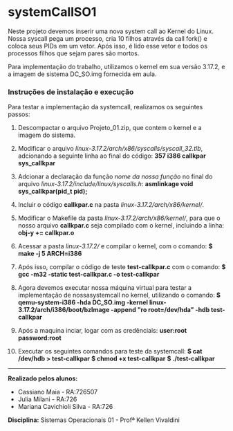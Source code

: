 # systemCallSO1
Neste projeto devemos inserir uma nova system call ao Kernel do Linux. Nossa syscall pega um processo, cria 10 filhos através da call fork() e coloca seus PIDs em um vetor. Após isso, é lido esse vetor e todos os processos filhos que sejam pares são mortos.

Para implementação do trabalho, utilizamos o kernel em sua versão 3.17.2, e a imagem de sistema DC_SO.img fornecida em aula.

### Instruções de instalação e execução

Para testar a implementação da systemcall, realizamos os seguintes passos:

1. Descompactar o arquivo Projeto_01.zip, que contem o kernel e a imagem do sistema.

2. Modificar o arquivo *linux-3.17.2/arch/x86/syscalls/syscall_32.tlb*, adcionando a seguinte linha ao final do código:
    **357     i386    callkpar                  sys_callkpar**
3. Adcionar a declaração da função  *nome da nossa função* no final do arquivo *linux-3.17.2/include/linux/syscalls.h*: 
    **asmlinkage void sys_callkpar(pid_t pid);**
4. Incluir o código **callkpar.c** na pasta *linux-3.17.2/arch/x86/kernel/*.

5. Modificar o Makefile da pasta *linux-3.17.2/arch/x86/kernel/*, para que o nosso arquivo **callkpar.c** seja compilado com o kernel, incluindo a linha:
    **obj-y                                   += callkpar.o**
6. Acessar a pasta *linux-3.17.2/* e compilar o kernel, com o comando:
    **$ make -j 5 ARCH=i386**
7. Após isso, compilar o código de teste **test-callkpar.c** com o comando:
    **$ gcc -m32 -static test-callkpar.c -o test-callkpar**
8. Agora devemos executar nossa máquina virtual para testar a implementação de nossasystemcall no kernel, utilizando o comando:
    **$ qemu-system-i386 -hda DC_SO.img -kernel linux-3.17.2/arch/i386/boot/bzImage -append "ro root=/dev/hda" -hdb test-callkpar**
9. Após a maquina inciar, logar com as credênciais:
    **user:root**
    **password:root**
10. Executar os seguintes comandos para teste da systemcall:
    **$ cat /dev/hdb > test-callkpar**
    **$ chmod +x test-callkpar**
    **$ ./test-callkpar**


-----------------------------

**Realizado pelos alunos:**
* Cassiano Maia - RA:726507
* Julia Milani  - RA:726
* Mariana Cavichioli Silva - RA:726

**Disciplina:** Sistemas Operacionais 01 - Profª Kellen Vivaldini